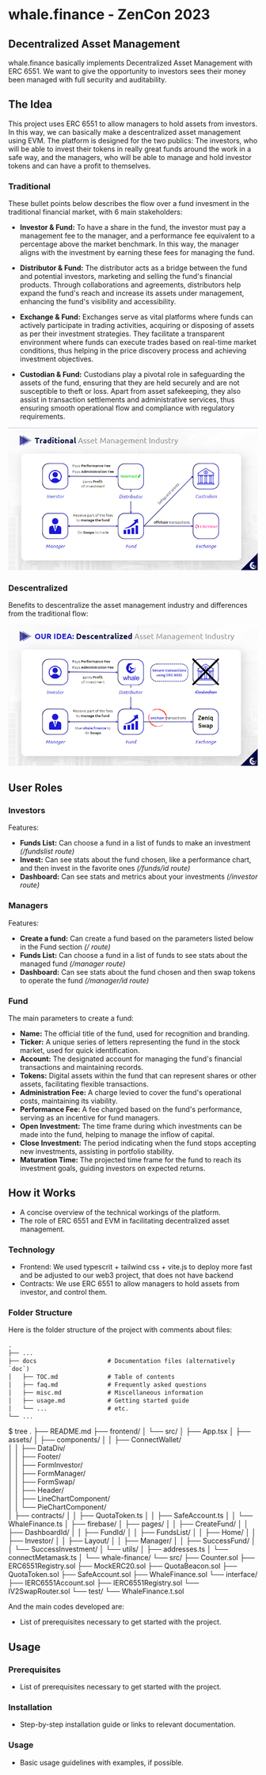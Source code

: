 # whale.finance - ZenCon 2023

## Decentralized Asset Management

whale.finance basically implements Decentralized Asset Management with ERC 6551. We want to give the opportunity to investors sees their money been managed with full security and auditability.

## The Idea

This project uses ERC 6551 to allow managers to hold assets from investors. In this way, we can basically make a descentralized asset management using EVM. The platform is designed for the two publics: The investors, who will be able to invest their tokens in really great funds around the work in a safe way, and the managers, who will be able to manage and hold investor tokens and can have a profit to themselves.

### Traditional

These bullet points below describes the flow over a fund invesment in the traditional financial market, with 6 main stakeholders:

- **Investor & Fund:** To have a share in the fund, the investor must pay a management fee to the manager, and a performance fee equivalent to a percentage above the market benchmark. In this way, the manager aligns with the investment by earning these fees for managing the fund.

- **Distributor & Fund:** The distributor acts as a bridge between the fund and potential investors, marketing and selling the fund's financial products. Through collaborations and agreements, distributors help expand the fund's reach and increase its assets under management, enhancing the fund's visibility and accessibility.

- **Exchange & Fund:** Exchanges serve as vital platforms where funds can actively participate in trading activities, acquiring or disposing of assets as per their investment strategies. They facilitate a transparent environment where funds can execute trades based on real-time market conditions, thus helping in the price discovery process and achieving investment objectives.

- **Custodian & Fund:** Custodians play a pivotal role in safeguarding the assets of the fund, ensuring that they are held securely and are not susceptible to theft or loss. Apart from asset safekeeping, they also assist in transaction settlements and administrative services, thus ensuring smooth operational flow and compliance with regulatory requirements.

![Project Logo](./frontend/src/assets/traditional_am.png)

### Descentralized

Benefits to descentralize the asset management industry and differences from the traditional flow:



![Project Logo](./frontend/src/assets/descentralized_am.png)

## User Roles

### Investors

Features:

- **Funds List:** Can choose a fund in a list of funds to make an investment _(/fundslist route)_
- **Invest:** Can see stats about the fund chosen, like a performance chart, and then invest in the favorite ones _(/funds/id route)_
- **Dashboard:** Can see stats and metrics about your investments _(/investor route)_

### Managers

Features:

- **Create a fund:** Can create a fund based on the parameters listed below in the Fund section  _(/ route)_
- **Funds List:** Can choose a fund in a list of funds to see stats about the managed fund _(/manager route)_
- **Dashboard:** Can see stats about the fund chosen and then swap tokens to operate the fund _(/manager/id route)_

### Fund

The main parameters to create a fund:

- **Name:** The official title of the fund, used for recognition and branding.
- **Ticker:** A unique series of letters representing the fund in the stock market, used for quick identification.
- **Account:** The designated account for managing the fund's financial transactions and maintaining records.
- **Tokens:** Digital assets within the fund that can represent shares or other assets, facilitating flexible transactions.
- **Administration Fee:** A charge levied to cover the fund's operational costs, maintaining its viability.
- **Performance Fee:** A fee charged based on the fund's performance, serving as an incentive for fund managers.
- **Open Investment:** The time frame during which investments can be made into the fund, helping to manage the inflow of capital.
- **Close Investment:** The period indicating when the fund stops accepting new investments, assisting in portfolio stability.
- **Maturation Time:** The projected time frame for the fund to reach its investment goals, guiding investors on expected returns.

## How it Works
- A concise overview of the technical workings of the platform.
- The role of ERC 6551 and EVM in facilitating decentralized asset management.

### Technology

- Frontend: We used typescrit + tailwind css + vite.js to deploy more fast and be adjusted to our web3 project, that does not have backend
- Contracts: We use ERC 6551 to allow managers to hold assets from investor, and control them.

### Folder Structure

Here is the folder structure of the project with comments about files:


    .
    ├── ...
    ├── docs                    # Documentation files (alternatively `doc`)
    │   ├── TOC.md              # Table of contents
    │   ├── faq.md              # Frequently asked questions
    │   ├── misc.md             # Miscellaneous information
    │   ├── usage.md            # Getting started guide
    │   └── ...                 # etc.
    └── ...


$ tree
.
├── README.md
├── frontend/
│     └── src/
│          ├── App.tsx
│          ├── assets/
│          ├── components/
│          │      ├── ConnectWallet/        
│          │      ├── DataDiv/           
│          │      ├── Footer/              
│          │      ├── FormInvestor/           
│          │      ├── FormManager/          
│          │      ├── FormSwap/              
│          │      ├── Header/                 
│          │      ├── LineChartComponent/   
│          │      └── PieChartComponent/    
│          ├── contracts/
│          │      ├── QuotaToken.ts
│          │      ├── SafeAccount.ts
│          │      └── WhaleFinance.ts
│          ├── firebase/
│          ├── pages/
│          │      ├── CreateFund/
│          │      ├── DashboardId/
│          │      ├── FundId/
│          │      ├── FundsList/
│          │      ├── Home/
│          │      ├── Investor/
│          │      ├── Layout/
│          │      ├── Manager/
│          │      ├── SuccessFund/
│          │      └── SuccessInvestment/
│          └── utils/
│                ├── addresses.ts
│                └── connectMetamask.ts
│
└── whale-finance/
      └── src/
           ├── Counter.sol
           ├── ERC6551Registry.sol
           ├── MockERC20.sol
           ├── QuotaBeacon.sol
           ├── QuotaToken.sol
           ├── SafeAccount.sol
           ├── WhaleFinance.sol
           └── interface/
                 ├── IERC6551Account.sol
                 ├── IERC6551Registry.sol
                 └── IV2SwapRouter.sol
      └── test/
            └── WhaleFinance.t.sol

And the main codes developed are:

- List of prerequisites necessary to get started with the project.


## Usage
### Prerequisites
- List of prerequisites necessary to get started with the project.

### Installation
- Step-by-step installation guide or links to relevant documentation.

### Usage
- Basic usage guidelines with examples, if possible.

